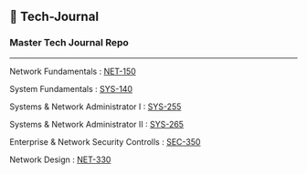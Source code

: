 ## 📓 Tech-Journal
### Master Tech Journal Repo
---------------------------

Network Fundamentals : [NET-150](https://github.com/louismattiolo/NET-150/wiki)

System Fundamentals :  [SYS-140](https://github.com/louismattiolo/SYS-140/wiki)

Systems & Network Administrator I  : [SYS-255](https://github.com/louismattiolo/SYS-255)

Systems & Network Administrator II  : [SYS-265](https://github.com/louismattiolo/SYS-265)
 
Enterprise & Network Security Controlls  : [SEC-350](https://github.com/louismattiolo/SEC-350/wiki)

Network Design : [NET-330](https://github.com/louismattiolo/NET-330/wiki)
        
